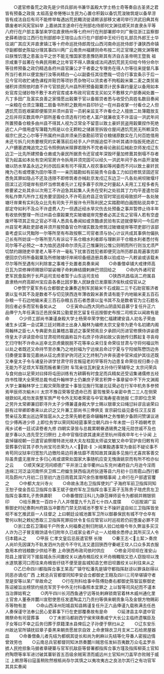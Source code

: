 <!-- { "loadSidebar": true } -->
　　○遣官修备荒之政先是少师兵部尚书兼华盖殿大学士杨士奇等奏自古圣贤之君皆有预备之政我  太祖高皇帝惓惓以生民为心置仓积榖以备饥荒浚陂筑堤以备旱涝皆有成法自后有司不能修举每遇凶荒民輙流徙请敕该部移文诸司举行洪武旧典其有隳废者听风宪官紏举  上嘉纳其言遂命行在刑部右侍郎何文渊往顺天并直隶永平等八府行在户部主事邹来学往直隶杨州等七府州行在刑部署郎中刘广衡往浙江监察御史薛希琏往江西行在刑部郎中王瑄往山东行在户部郎中王纶行在礼部员外郎王士华往湖广其应天并直隶镇江等十府命巡抚侍郎周忱山西河南命巡抚侍郎于谦狭西命镇守副都御史陈镒分理其事四川两广云南贵州福建则命布按二司正官理之赐文渊等敕曰朕惟饥馑之患虽治平之世不能无惟国家思患豫防斯其有济自古圣帝明王暨我  祖宗咸重于兹著在令典民用赖之比年官不得人隳废成法间遇饥荒民无仰给今特分命尔等往修预备之政仍精选各府州县官廉公才干者委之专理务在得人尔等往来提督凡事所当行者并以便宜施行汝等尚精白一心以副委任其往懋哉一切合行事宜条示于后一见今官司收贮诸色课程并赃罚等项钞贯杂物可以货卖者不拘稻榖米粟二麦之类贸易储积并须照依时直不许亏官损民凡州县所积预备榖粟须计民多寡约量足以备用如本处官库见储钞物不敷于本府官库或本布政司官库支买如又不敷移文户部奏闻处置一凡丁多田广及富实良善之家情愿出榖粟于官以备赈贷者悉与收受仍具姓名数目奏闻一籴粮在仓须立簿籍二扇备书所积之数用州县印钤记一在州县收掌一付看仓之人但遇饥荒百姓艰窘即便赈贷并须州县官一员躬亲监支不许看仓之人擅放二处簿籍放支之后并将实数具申户部所差看仓须选有行检老人富户就兼收支不许滥设一洪武年间所置预备仓粮多由州县不得其人视为泛常全不留意以致土豪奸民盗用榖粟捏作死绝逃亡人户借用虚写簿籍为照是以仓无颗粒之储甚至拆毁仓屋间遇饥荒民无所赖深负  祖宗仁民之心尔等于所属府州县并须亲历查勘前项官仓粮储原数实在几何百姓借用未还亏拆几何务要根究的实著落前后经手人户供报追偿不许听其谲诈指扳死绝逃亡人户搪塞遮掩追完之后令照例纳米赎罪若限外不完者毋论赦前后械赴京师发戍辽东边卫一比先所建预备仓廒或为豪民所据责令还官或年深毁坏量加修葺其倒塌不存者官为起盖如本处有空闲官房许令拆用并须完固可以经久一洪武年间于各州县开浚陂塘以防水旱盖永远之利亦因后来有司不得其人视农事如等闲委而不问以致土豪奸民掩为己有或堙塞为田尔等须一一亲历踏勘如有前毙责令自备工力如旧修筑坚固还官悉免其罪如隐占不还及违限不即修筑者亦械赴京发戍辽东边卫一凡各处闸坝陂堰圩田滨江近河堤岸有损坏当修筑者先计工程多寡于农隙之时量起人夫用工工程多者先修要紧之处其余以次用工不许迫急其起集人夫务在受利之处验其丁力均平差遣勿容徇私作弊凡所作工程务要坚固经久不许苟且府县正佐官时常巡视毋致损坏一各处陂塘圩岸果有实利及众比先有司失于开报许令开陈利民之实踏勘明白画图贴说具申工部定夺如利不及众不许虚费人力一但遇近经水旱灾伤去处预备之事并暂停止待丰年有收依例整理一所过州县仓廪榖粟充实陂塘堤岸完整者必其正佐之官得人若有空虚废坏等项其正佐之官必不得人悉具名奏闻如或贪酷虐民验有实迹就便挐问一今后府州县官考满赴吏部者并须开报预备官仓所储实数及修筑过陂塘堤岸等项吏部行该部查考虚实以凭黜陟一尔等所至有布政按察二司官者须与协心计议共成其事俱勿偏执己长有所妨误一尔等所至凡有诉讼干系仓粮水利者即与理断非干仓粮水利者悉付有司尔等不必预之一本为恤民选择命尔须先正己惟廉则公惟公则明而所行则当尤须严切禁约跟随吏卒里老人等不许一毫私下扰害百姓犯者即便究治所历郡县周遍事完即便回京仍将所备榖粟及所修陂塘圩岸闸坝备细造册具奏以验成功一凡敕谕或该载未尽尔等所至遇有兴利除害之事难于处置者具奏来闻
　　○命番僧卓铺大戒律师高日瓦为崇修禅师赐银印袈裟帽子命剌麻结摄剌麻巴领回给之
　　○命内外诸司官吏军民食盐例于长芦运司支给者暂于山东运司支给
　　○狭西巩昌临洮二府属县直隶杨州府高邮州宝应县各奏比因岁歉人民缺食已发廪赈济俟秋成偿官从之
　　○参赞宁夏军务右佥都御史金濂奏近制军民输米千石或榖二三千石助官赈济者褒以玺书其不及是数者不与切见狭西连年薄收榖米甚贵请有能于内地输米麦五百石杂粮一千石边地输米麦三百石杂粮五百石者悉褒以玺书其不及是数者官为立石题名则应者必多而官有备矣从之
　　○壬寅命山西大同府山阴县知县慕宁复任升正六品俸宁九年任满当迁邑民保其公勤爱民乞留复任巡按御史布按二司核实以闻故有是命
　　○少师工部尚书兼谨身殿大学士杨荣卒荣字勉仁福建建安县人初名子荣由诸生乡试第一会试第三廷对赐进士出身入翰林为编修太宗文皇帝为更今名初建内阁简翰林之臣七人专典密务且兼稽古纂述之事荣预焉旦夕承顾问历进官修撰侍讲谕德侍皇太子讲读尝命往甘肃视师规画称旨升右庶子侍讲如故父丧驰传归葬起复寻丧母乞归守制不许命从巡幸北京虏奠脱脱不花等率众来归复命荣往甘肃与守将何福议所以处之者既还又命持节至亦集乃之地封福为宁远侯且命过宁夏与宁阳侯陈懋饬边务归奏便宜事皆见嘉纳从征北虏至驴驹河还又乞终制乃许奔丧遣中官宋成护其往还既又奉皇太子令与诸皇孙讲学甘肃守将言叛寇老的罕等将为边患复命荣往视归奏小丑无能为不足烦大军既而叛者果归附  车驾亲往瓦剌皇太孙侍行荣辅导之  太宗问荣兵与食何由以足荣对曰择将屯田训练有方耕耨有时食足而兵精矣还受诏集诸儒修五经四书性理大全荣预总裁书成升翰林学士仍兼庶子荣言积弊十事章留中不下升文渊阁大学士兼翰林学士三殿灾荣陈便宜十事皆见施行驾屡北征荣必在行军中机务多参预焉甲辰师次榆木川  太宗不豫召荣等受遗命已而  晏驾惟荣与亲密中贵二三人在侧荣禭歛如礼戒勿发丧整军旅严号令外无知者荣密与中官海寿星夜驰报  仁宗即位念荣之劳升太常卿兼旧职寻升太子少傅兼谨身殿大学士赐以银章文曰绳愆紏谬且谕荣曰朕有过举卿即奏来以此识之又升兼工部尚书三俸俱支  宣宗嗣位益见委任汉王反首赞亲征及累出巡边荣皆扈从久之念荣先朝老臣命辍翰林之务惟朝夕备顾问赞谋议进位少傅再进少师  上即位务学以荣同知经筵事荣立朝凡四十年未尝一日不趋朝考京闱乡试者一廷试读卷者九修  四朝实录皆与总裁累朝眷遇锡赉之隆元勋世戚不及也是岁春以久违先茔乞归祭扫  上命中官偕往欲其速来还至杭州得疾卒年七十讣闻  上哀悼辍视朝一日遣官谕祭赠特进光禄大夫左柱国太师谥文敏又命中官护丧归敕有司营葬事仍官其子恭为尚宝司丞荣为人＜锍-釒＞闿果毅遇事常为奋前不疑论事不肯苟同议狱率归宽恕凡边徼险易边将勇怯靡不周知故其谋画多见施行尤喜宾客善交际虽贵盛无崖岸士多归心焉或谓荣处国家大事随机应变无愧唐姚崇而有所不检亦似之云
　　○顺天保定河间顺德广平并浙江金华衢州山东兖州诸府自六月迨今淫雨连绵江河泛溢河南怀庆卫辉二府蝗生狭西临洮府狄道等县六月初十日雨雹山西行都司及蔚州六月初二日至初六连日雨雹其深尺余伤害稼穑事闻  上命行在户部遣官覆之
　　○中都大龙兴寺火
　　○命故永清右卫指挥使刘广子海府军前卫指挥同知王恕子俊金吾后卫指挥佥事王斌子俊府军左卫指挥佥事王英子玉陈贵子瑄虎贲左卫指挥佥事席礼子贵俱袭职
　　○命番僧捏汪科儿为静范禅师衮令为都纲并赐银铜印
　　○给乐舞生一百四十八人并僧童九千九百七十四人度牒
　　○巡按湖广监察御史时纪奏荆州府路当冲要而门禁无防城池不整军士不操奸盗自如三卫指挥皆坐视不省乞推武臣一人往督之  上曰朝廷设城池置军卫所以御暴保民有城不守仓卒有警何以制之敕纪悉取三卫指挥死罪招伏令复任应管官以时巡视若仍前堕废必罪不贷
　　○浙江盘石卫蒲岐千户所舍人何福奏近制归附胡人验口给粮今年久弊滋多买汉人诈为己子冒支粮饷请令归附年久已成家业者户止一人给粮余悉停止其所买汉人令归本籍从之
　　○甲辰  仁孝文皇后忌辰遣官祭  长陵
　　○秦王志＜土絜＞奏庶人尚炌先因谋为不轨发泗州为民今不守礼法又遣回狭西守秦岷王坟人口众多其衣服食用本府钱粮数少供给不敷  上命狭西布政司依时供应
　　○修金河坝坝在淮安山阳县上接官河下接盐城永乐间置绞关以通舟楫后绞关坏舟楫輙阻又恐人窃毁坝以洩水遂筑塞河口而往来舟楫皆纡绕不便至是盐城知县乞修旧坝置绞关以利往来从之
　　○乙巳命四川都指挥佥事王杲高广镇守松潘先是镇守都指挥赵谅以罪诛赵得以同恶亦谪戍广西  上敕总兵官都督同知李安会佥都御史王翱及四川三司举堪镇守者至是安等以杲广举故命之
　　○行在刑科给事中陈傅劾奏右都御史陈智监察御史陈诏被旨出榜禁约掊克军赏于中外无付科备照本宜罪之  上以智等司风纪而不谨本当治罪姑宥之
　　○丙午四川长河西鱼通宁远等处剌麻锁南官着林木威州通化里土官舍人董泰并麓川宣慰使思任发遣陶孟刀乃贡扫等俱来朝贡象马及金银方物赐彩币等物有差
　　○命山西泽州阳城县知县韩谨复任升正六品俸谨九载秩满去任邑人奏保谨守法奉公民心爱慕事下行在吏部覆奏故有是命
　　○延津县主卒遣中官赐祭命有司营葬事
　　○丁未驸马都尉西宁侯宋瑛奏咸宁大长公主临终遗嘱臣及子女等曰不幸之后务归葬于原籍溧水县俾后之子孙便于祭扫从之
　　○辽东安乐州故达官所镇抚奴章子委黑来朝贡愿居京自效  上命隶锦衣卫月支米二石给房屋器皿
　　○命番僧桑儿者先结为都纲其徒长和尚为剌麻以先结等化导番人密报边情曾效劳也
　　○云南总兵官都督同知沐昂奏麓川贼思任发紏百夷数万众屯孟罗杀掳人民抢掠象马据者章硬寨与官军抗敌臣等督署都指挥佥事方瑾及指挥柳英土官知府陶瓒等率军进讨破其寨斩首五百级余贼宵溃而威远州土官知州刀盖罕亦败贼于威江  上敕昂等曰寇虽稍败然根柢尚存尔其慎之以夷攻夷古之良法尔其行之有功官军其具实奏闻
